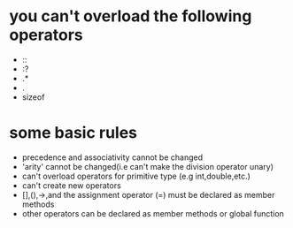 # you can't overload the following operators
- ::
- :?
- .*
- .
- sizeof

# some basic rules
- precedence and associativity cannot be changed
- 'arity' cannot be changed(i.e can't make the division operator unary)
- can't overload operators for primitive type (e.g int,double,etc.)
- can't create new operators
- [],(),->,and the assignment operator (=) must be declared as member methods
- other operators can be declared as member methods or global function

